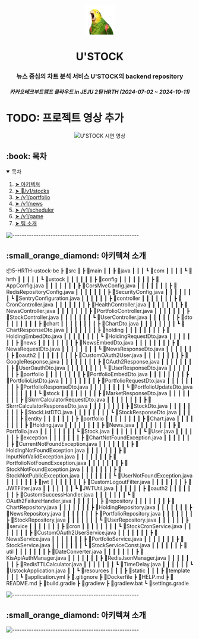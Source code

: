 <p align="center"> 
  <img src="images/ustock logo.webp" alt="U'STOCK Logo" width="80px" height="80px">
</p>
<h1 align="center"> U'STOCK </h1>
<h3 align="center"> 뉴스 중심의 차트 분석 서비스 U'STOCK의 backend repository </h3>
<h5 align="center"> 카카오테크부트캠프 클라우드 in JEJU 2팀 HRTH (2024-07-02 ~ 2024-10-11) </h5>

# TODO: 프로젝트 영상 추가
<p align="center"> 
  <img src="images/ustock demo.gif" alt="U'STOCK 시연 영상" height="282px" width="637">
</p>

<!-- 목차 -->
<h2 id="table-of-contents"> :book: 목차</h2>

<details open="open">
  <summary>목차</summary>
  <ol>
    <li><a href="#architecture"> ➤ 아키텍쳐</a></li>
    <li><a href="#stocks"> ➤ /v1/stocks</a></li>
    <li><a href="#portfolio"> ➤ /v1/portfolio</a></li>
    <li><a href="#news"> ➤ /v1/news</a></li>
    <li><a href="#scheduler"> ➤ /v1/scheduler</a></li>
    <li><a href="#game"> ➤ /v1/game</a></li>
    <li><a href="#teammates"> ➤ 팀 소개</a></li>
  </ol>
</details>

![-----------------------------------------------------](https://raw.githubusercontent.com/andreasbm/readme/master/assets/lines/rainbow.png)

<!-- 아키텍쳐 -->
<h2 id="architecture"> :small_orange_diamond: 아키텍쳐 소개</h2>

📦5-HRTH-ustock-be
 ┣ 📂src
 ┃ ┣ 📂main
 ┃ ┃ ┣ 📂java
 ┃ ┃ ┃ ┗ 📂com
 ┃ ┃ ┃ ┃ ┗ 📂hrth
 ┃ ┃ ┃ ┃ ┃ ┗ 📂ustock
 ┃ ┃ ┃ ┃ ┃ ┃ ┣ 📂config
 ┃ ┃ ┃ ┃ ┃ ┃ ┃ ┣ 📜AppConfig.java
 ┃ ┃ ┃ ┃ ┃ ┃ ┃ ┣ 📜CorsMvcConfig.java
 ┃ ┃ ┃ ┃ ┃ ┃ ┃ ┣ 📜RedisRepositoryConfig.java
 ┃ ┃ ┃ ┃ ┃ ┃ ┃ ┣ 📜SecurityConfig.java
 ┃ ┃ ┃ ┃ ┃ ┃ ┃ ┗ 📜SentryConfiguration.java
 ┃ ┃ ┃ ┃ ┃ ┃ ┣ 📂controller
 ┃ ┃ ┃ ┃ ┃ ┃ ┃ ┣ 📜CronController.java
 ┃ ┃ ┃ ┃ ┃ ┃ ┃ ┣ 📜HealthController.java
 ┃ ┃ ┃ ┃ ┃ ┃ ┃ ┣ 📜NewsController.java
 ┃ ┃ ┃ ┃ ┃ ┃ ┃ ┣ 📜PortfolioController.java
 ┃ ┃ ┃ ┃ ┃ ┃ ┃ ┣ 📜StockController.java
 ┃ ┃ ┃ ┃ ┃ ┃ ┃ ┗ 📜UserController.java
 ┃ ┃ ┃ ┃ ┃ ┃ ┣ 📂dto
 ┃ ┃ ┃ ┃ ┃ ┃ ┃ ┣ 📂chart
 ┃ ┃ ┃ ┃ ┃ ┃ ┃ ┃ ┣ 📜ChartDto.java
 ┃ ┃ ┃ ┃ ┃ ┃ ┃ ┃ ┗ 📜ChartResponseDto.java
 ┃ ┃ ┃ ┃ ┃ ┃ ┃ ┣ 📂holding
 ┃ ┃ ┃ ┃ ┃ ┃ ┃ ┃ ┣ 📜HoldingEmbedDto.java
 ┃ ┃ ┃ ┃ ┃ ┃ ┃ ┃ ┗ 📜HoldingRequestDto.java
 ┃ ┃ ┃ ┃ ┃ ┃ ┃ ┣ 📂news
 ┃ ┃ ┃ ┃ ┃ ┃ ┃ ┃ ┣ 📜NewsEmbedDto.java
 ┃ ┃ ┃ ┃ ┃ ┃ ┃ ┃ ┣ 📜NewsRequestDto.java
 ┃ ┃ ┃ ┃ ┃ ┃ ┃ ┃ ┗ 📜NewsResponseDto.java
 ┃ ┃ ┃ ┃ ┃ ┃ ┃ ┣ 📂oauth2
 ┃ ┃ ┃ ┃ ┃ ┃ ┃ ┃ ┣ 📜CustomOAuth2User.java
 ┃ ┃ ┃ ┃ ┃ ┃ ┃ ┃ ┣ 📜GoogleResponse.java
 ┃ ┃ ┃ ┃ ┃ ┃ ┃ ┃ ┣ 📜OAuth2Response.java
 ┃ ┃ ┃ ┃ ┃ ┃ ┃ ┃ ┣ 📜UserOauthDto.java
 ┃ ┃ ┃ ┃ ┃ ┃ ┃ ┃ ┗ 📜UserResponseDto.java
 ┃ ┃ ┃ ┃ ┃ ┃ ┃ ┣ 📂portfolio
 ┃ ┃ ┃ ┃ ┃ ┃ ┃ ┃ ┣ 📜PortfolioEmbedDto.java
 ┃ ┃ ┃ ┃ ┃ ┃ ┃ ┃ ┣ 📜PortfolioListDto.java
 ┃ ┃ ┃ ┃ ┃ ┃ ┃ ┃ ┣ 📜PortfolioRequestDto.java
 ┃ ┃ ┃ ┃ ┃ ┃ ┃ ┃ ┣ 📜PortfolioResponseDto.java
 ┃ ┃ ┃ ┃ ┃ ┃ ┃ ┃ ┗ 📜PortfolioUpdateDto.java
 ┃ ┃ ┃ ┃ ┃ ┃ ┃ ┗ 📂stock
 ┃ ┃ ┃ ┃ ┃ ┃ ┃ ┃ ┣ 📜MarketResponseDto.java
 ┃ ┃ ┃ ┃ ┃ ┃ ┃ ┃ ┣ 📜SkrrrCalculatorRequestDto.java
 ┃ ┃ ┃ ┃ ┃ ┃ ┃ ┃ ┣ 📜SkrrrCalculatorResponseDto.java
 ┃ ┃ ┃ ┃ ┃ ┃ ┃ ┃ ┣ 📜StockDto.java
 ┃ ┃ ┃ ┃ ┃ ┃ ┃ ┃ ┣ 📜StockListDTO.java
 ┃ ┃ ┃ ┃ ┃ ┃ ┃ ┃ ┗ 📜StockResponseDto.java
 ┃ ┃ ┃ ┃ ┃ ┃ ┣ 📂entity
 ┃ ┃ ┃ ┃ ┃ ┃ ┃ ┣ 📂portfolio
 ┃ ┃ ┃ ┃ ┃ ┃ ┃ ┃ ┣ 📜Chart.java
 ┃ ┃ ┃ ┃ ┃ ┃ ┃ ┃ ┣ 📜Holding.java
 ┃ ┃ ┃ ┃ ┃ ┃ ┃ ┃ ┣ 📜News.java
 ┃ ┃ ┃ ┃ ┃ ┃ ┃ ┃ ┣ 📜Portfolio.java
 ┃ ┃ ┃ ┃ ┃ ┃ ┃ ┃ ┗ 📜Stock.java
 ┃ ┃ ┃ ┃ ┃ ┃ ┃ ┗ 📜User.java
 ┃ ┃ ┃ ┃ ┃ ┃ ┣ 📂exception
 ┃ ┃ ┃ ┃ ┃ ┃ ┃ ┣ 📜ChartNotFoundException.java
 ┃ ┃ ┃ ┃ ┃ ┃ ┃ ┣ 📜CurrentNotFoundException.java
 ┃ ┃ ┃ ┃ ┃ ┃ ┃ ┣ 📜HoldingNotFoundException.java
 ┃ ┃ ┃ ┃ ┃ ┃ ┃ ┣ 📜InputNotValidException.java
 ┃ ┃ ┃ ┃ ┃ ┃ ┃ ┣ 📜PortfolioNotFoundException.java
 ┃ ┃ ┃ ┃ ┃ ┃ ┃ ┣ 📜StockNotFoundException.java
 ┃ ┃ ┃ ┃ ┃ ┃ ┃ ┣ 📜StockNotPublicException.java
 ┃ ┃ ┃ ┃ ┃ ┃ ┃ ┗ 📜UserNotFoundException.java
 ┃ ┃ ┃ ┃ ┃ ┃ ┣ 📂jwt
 ┃ ┃ ┃ ┃ ┃ ┃ ┃ ┣ 📜CustomLogoutFilter.java
 ┃ ┃ ┃ ┃ ┃ ┃ ┃ ┣ 📜JWTFilter.java
 ┃ ┃ ┃ ┃ ┃ ┃ ┃ ┗ 📜JWTUtil.java
 ┃ ┃ ┃ ┃ ┃ ┃ ┣ 📂oauth2
 ┃ ┃ ┃ ┃ ┃ ┃ ┃ ┣ 📜CustomSuccessHandler.java
 ┃ ┃ ┃ ┃ ┃ ┃ ┃ ┗ 📜OAuth2FailureHandler.java
 ┃ ┃ ┃ ┃ ┃ ┃ ┣ 📂repository
 ┃ ┃ ┃ ┃ ┃ ┃ ┃ ┣ 📜ChartRepository.java
 ┃ ┃ ┃ ┃ ┃ ┃ ┃ ┣ 📜HoldingRepository.java
 ┃ ┃ ┃ ┃ ┃ ┃ ┃ ┣ 📜NewsRepository.java
 ┃ ┃ ┃ ┃ ┃ ┃ ┃ ┣ 📜PortfolioRepository.java
 ┃ ┃ ┃ ┃ ┃ ┃ ┃ ┣ 📜StockRepository.java
 ┃ ┃ ┃ ┃ ┃ ┃ ┃ ┗ 📜UserRepository.java
 ┃ ┃ ┃ ┃ ┃ ┃ ┣ 📂service
 ┃ ┃ ┃ ┃ ┃ ┃ ┃ ┣ 📂cron
 ┃ ┃ ┃ ┃ ┃ ┃ ┃ ┃ ┗ 📜StockCronService.java
 ┃ ┃ ┃ ┃ ┃ ┃ ┃ ┣ 📜CustomOAuth2UserService.java
 ┃ ┃ ┃ ┃ ┃ ┃ ┃ ┣ 📜NewsService.java
 ┃ ┃ ┃ ┃ ┃ ┃ ┃ ┣ 📜PortfolioService.java
 ┃ ┃ ┃ ┃ ┃ ┃ ┃ ┣ 📜StockService.java
 ┃ ┃ ┃ ┃ ┃ ┃ ┃ ┗ 📜StockServiceConst.java
 ┃ ┃ ┃ ┃ ┃ ┃ ┣ 📂util
 ┃ ┃ ┃ ┃ ┃ ┃ ┃ ┣ 📜DateConverter.java
 ┃ ┃ ┃ ┃ ┃ ┃ ┃ ┣ 📜KisApiAuthManager.java
 ┃ ┃ ┃ ┃ ┃ ┃ ┃ ┣ 📜RedisJsonManager.java
 ┃ ┃ ┃ ┃ ┃ ┃ ┃ ┣ 📜RedisTTLCalculator.java
 ┃ ┃ ┃ ┃ ┃ ┃ ┃ ┗ 📜TimeDelay.java
 ┃ ┃ ┃ ┃ ┃ ┃ ┗ 📜UstockApplication.java
 ┃ ┃ ┗ 📂resources
 ┃ ┃ ┃ ┣ 📂static
 ┃ ┃ ┃ ┣ 📂template
 ┃ ┃ ┃ ┗ 📜application.yml
 ┣ 📜.gitignore
 ┣ 📜Dockerfile
 ┣ 📜HELP.md
 ┣ 📜README.md
 ┣ 📜build.gradle
 ┣ 📜gradlew
 ┣ 📜gradlew.bat
 ┗ 📜settings.gradle


![-----------------------------------------------------](https://raw.githubusercontent.com/andreasbm/readme/master/assets/lines/rainbow.png)

<!--  -->
<h2 id="architecture"> :small_orange_diamond: 아키텍쳐 소개</h2>

<p align="justify"> 

</p>

![-----------------------------------------------------](https://raw.githubusercontent.com/andreasbm/readme/master/assets/lines/rainbow.png)
